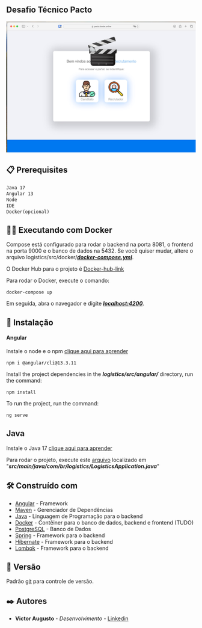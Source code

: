 ## Desafio Técnico Pacto

[![Desafio Técnico Pacto](/src/img.jpg)](https://youtu.be/_fe1OWj9Wcs)

## 📋 Prerequisites

```
Java 17
Angular 13
Node
IDE
Docker(opcional)
```

## 🐋🚢 Executando com Docker

Compose está configurado para rodar o backend na porta 8081, o frontend na porta 9000 e o banco de dados na 5432. Se
você quiser mudar, altere o arquivo logistics/src/docker/***[docker-compose.yml](src/docker/docker-compose.yml)***.

O Docker Hub para o projeto
é [Docker-hub-link](https://hub.docker.com/r/victormachado38/pacto/tags)

Para rodar o Docker, execute o comando:

```
docker-compose up
```

Em seguida, abra o navegador e digite [***localhost:4200***](http://localhost:4200/).

## 🔧 Instalação

#### Angular

Instale o node e o npm [clique aqui para aprender](https://nodejs.org/pt-br/download/package-manager)

```
npm i @angular/cli@13.3.11
```

Install the project dependencies in the ***logistics/src/angular/*** directory, run the command:

```
npm install
```

To run the project, run the command:

```
ng serve
```

## Java

Instale o Java 17 [clique aqui para aprender](https://www.oracle.com/br/java/technologies/javase-jdk17-downloads.html)

Para rodar o projeto, execute este [arquivo](src/main/java/com/br/internalrecruitment/LogisticsApplication.java)
localizado em "***src/main/java/com/br/logistics/LogisticsApplication.java***"

## 🛠️ Construído com

* [Angular](https://www.npmjs.com/package/@angular/cli/v/13.3.11) - Framework
* [Maven](https://maven.apache.org/) - Gerenciador de Dependências
* [Java](https://www.java.com/pt-BR/) - Linguagem de Programação para o backend
* [Docker](https://www.docker.com/) - Contêiner para o banco de dados, backend e frontend (TUDO)
* [PostgreSQL](https://www.postgresql.org/) - Banco de Dados
* [Spring](https://spring.io/) - Framework para o backend
* [Hibernate](https://hibernate.org/) - Framework para o backend
* [Lombok](https://projectlombok.org/) - Framework para o backend

## 📌 Versão

Padrão [git](https://git-scm.com/) para controle de versão.

## ✒️ Autores

* **Victor Augusto** - *Desenvolvimento* - [Linkedin](https://www.linkedin.com/in/victormachado38/)
